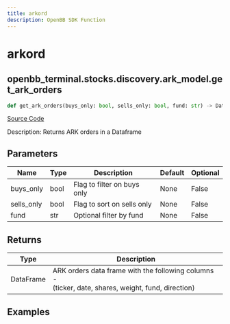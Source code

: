 ```yaml
---
title: arkord
description: OpenBB SDK Function
---
```


# arkord

## openbb_terminal.stocks.discovery.ark_model.get_ark_orders

```python title='openbb_terminal/stocks/discovery/ark_model.py'
def get_ark_orders(buys_only: bool, sells_only: bool, fund: str) -> DataFrame
```
[Source Code](https://github.com/OpenBB-finance/OpenBBTerminal/tree/main/openbb_terminal/stocks/discovery/ark_model.py#L23)

Description: Returns ARK orders in a Dataframe

## Parameters

| Name | Type | Description | Default | Optional |
| ---- | ---- | ----------- | ------- | -------- |
| buys_only | bool | Flag to filter on buys only | None | False |
| sells_only | bool | Flag to sort on sells only | None | False |
| fund | str | Optional filter by fund | None | False |

## Returns

| Type | Description |
| ---- | ----------- |
| DataFrame | ARK orders data frame with the following columns -<br/>(ticker, date, shares, weight, fund, direction) |

## Examples


